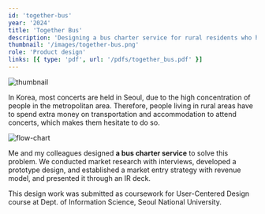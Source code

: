```yaml
---
id: 'together-bus'
year: '2024'
title: 'Together Bus'
description: 'Designing a bus charter service for rural residents who have trouble getting to concerts in Seoul'
thumbnail: '/images/together-bus.png'
role: 'Product design'
links: [{ type: 'pdf', url: '/pdfs/together_bus.pdf' }]
---
```


![thumbnail](/images/together-bus.png)

In Korea, most concerts are held in Seoul, due to the high concentration of people in the metropolitan area. Therefore, people living in rural areas have to spend extra money on transportation and accommodation to attend concerts, which makes them hesitate to do so.

![flow-chart](/images/together-bus-flow-chart.png)

Me and my colleagues designed **a bus charter service** to solve this problem. We conducted market research with interviews, developed a prototype design, and established a market entry strategy with revenue model, and presented it through an IR deck.

This design work was submitted as coursework for User-Centered Design course at Dept. of Information Science, Seoul National University.
